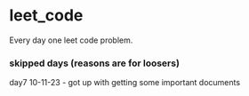 # leet_code
Every day one leet code problem.
### skipped days (reasons are for loosers)
day7 10-11-23 - got up with getting some important documents
